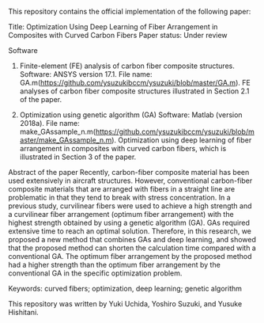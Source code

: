 This repository contains the official implementation of the following paper:

Title: Optimization Using Deep Learning of Fiber Arrangement in Composites with Curved Carbon Fibers
Paper status: Under review

Software
1. Finite-element (FE) analysis of carbon fiber composite structures. 
 Software: ANSYS version 17.1. File name: GA.m(https://github.com/ysuzukibccm/ysuzuki/blob/master/GA.m). FE analyses of carbon fiber composite structures illustrated in Section 2.1 of the paper. 

2. Optimization using genetic algorithm (GA)
 Software: Matlab (version 2018a). File name: make_GAssample_n.m(https://github.com/ysuzukibccm/ysuzuki/blob/master/make_GAssample_n.m). Optimization using deep learning of fiber arrangement in composites with curved carbon fibers, which is illustrated in Section 3 of the paper. 

Abstract of the paper
Recently, carbon-fiber composite material has been used extensively in aircraft structures. However, conventional carbon-fiber composite materials that are arranged with fibers in a straight line are problematic in that they tend to break with stress concentration. In a previous study, curvilinear fibers were used to achieve a high strength and a curvilinear fiber arrangement (optimum fiber arrangement) with the highest strength obtained by using a genetic algorithm (GA). GAs required extensive time to reach an optimal solution. Therefore, in this research, we proposed a new method that combines GAs and deep learning, and showed that the proposed method can shorten the calculation time compared with a conventional GA. The optimum fiber arrangement by the proposed method had a higher strength than the optimum fiber arrangement by the conventional GA in the specific optimization problem.

Keywords: curved fibers; optimization, deep learning; genetic algorithm

This repository was written by Yuki Uchida, Yoshiro Suzuki, and Yusuke Hishitani.
